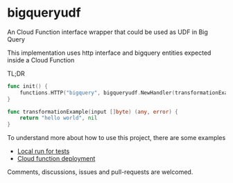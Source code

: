 # bigqueryudf
An Cloud Function interface wrapper that could be used as UDF in Big Query

This implementation uses http interface and bigquery entities expected inside a Cloud Function

TL;DR

```go
func init() {
	functions.HTTP("bigquery", bigqueryudf.NewHandler(transformationExample))
}

func transformationExample(input []byte) (any, error) {
	return "hello world", nil
}
```

To understand more about how to use this project, there are some examples
- [Local run for tests](https://github.com/arquivei/bigqueryudf/tree/main/examples/local-test)
- [Cloud function deployment](https://github.com/arquivei/bigqueryudf/tree/main/examples/deployment)

Comments, discussions, issues and pull-requests are welcomed.
